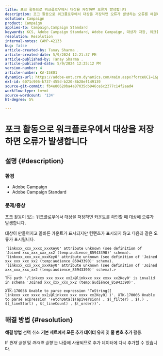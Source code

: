 ```yaml
---
title: 포크 활동으로 워크플로우에서 대상을 저장하면 오류가 발생합니다
description: 포크 활동으로 워크플로우에서 대상을 저장하면 오류가 발생하는 오류를 해결하는 방법에 대해 알아봅니다.
solution: Campaign
product: Campaign
applies-to: Campaign,Campaign Standard
keywords: KCS, Adobe Campaign Standard, Adobe Campaign, 대상자 저장, 워크플로우, 포크 활동, 오류 발생, 문제 해결
resolution: Resolution
internal-notes: CAMP-42133
bug: false
article-created-by: Tanay Sharma .
article-created-date: 5/9/2024 12:21:37 PM
article-published-by: Tanay Sharma .
article-published-date: 5/9/2024 12:25:12 PM
version-number: 4
article-number: KA-15801
dynamics-url: https://adobe-ent.crm.dynamics.com/main.aspx?forceUCI=1&pagetype=entityrecord&etn=knowledgearticle&id=5a2fa7ab-fe0d-ef11-9f89-000d3a345e57
exl-id: 6071c906-b737-455d-b220-8b28ef149139
source-git-commit: fb4e80620ba4a87035db946ce6c2377c14f2aad4
workflow-type: tm+mt
source-wordcount: '134'
ht-degree: 5%

---
```


# 포크 활동으로 워크플로우에서 대상을 저장하면 오류가 발생합니다

## 설명 {#description}


### 환경

- Adobe Campaign
- Adobe Campaign Standard


### 문제/증상

포크 활동이 있는 워크플로우에서 대상을 저장하면 카운트를 확인할 때 대상에 오류가 발생합니다.

대상이 만들어지고 올바른 카운트가 표시되지만 컨텐츠가 표시되지 않고 다음과 같은 오류가 표시됩니다.


```
'linkxxx_xxx_xxxx_xxxKey0' attribute unknown (see definition of 'Joined xxx_xxx_xxx_xx2 (temp:audience_85943390)' schema). 'linkxxx_xxx_xxx_xxxKey0' attribute unknown (see definition of 'Joined xxx_xxx_xxx_xx2 (temp:audience_85943390)' schema). 'linkxxx_xxx_xxx_xxxKey0' attribute unknown (see definition of 'Joined xxx_xxx_xxx_xx2 (temp:audience_85943390)' schema).>
 __
The path '/linkxxx_xxx_xxxx_xx2/@linkxxx_xxx_xxxx_xx2Key0' is invalid in schema 'Joined xxx_xxx_xxx_xx2 (temp:audience_85943390)'.
 __
XTK-170036 Unable to parse expression 'ToString([ linkxxx_xxx_xxxx_xx2/@linkxxx_xxx_xxxx_xx2Key0] )'. XTK-170006 Unable to parse expression 'FetchData($(apiVersion) , $(_filter) , $(.) , $(_lineStart) , $(_lineCount) , $(_order))'.
```



## 해결 방법 {#resolution}


<b>해결 방법</b>
선택 취소 <b>기본 세트에서 모든 추가 데이터 유지 </b>및 <b>줄 번호 추가</b> 활동.

If *현재 실행* 및 *마지막 실행* 는 나중에 사용되므로 추가 데이터에 다시 추가할 수 있습니다.
